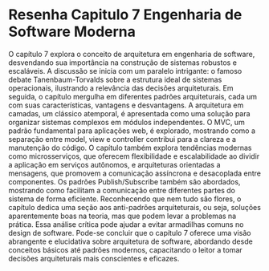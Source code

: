 # Resenha Capitulo 7 Engenharia de Software Moderna


O capítulo 7 explora o conceito de arquitetura em engenharia de software, desvendando sua importância na construção de sistemas robustos e escaláveis. A discussão se inicia com um paralelo intrigante: o famoso debate Tanenbaum-Torvalds sobre a estrutura ideal de sistemas operacionais, ilustrando a relevância das decisões arquiteturais.
Em seguida, o capítulo mergulha em diferentes padrões arquiteturais, cada um com suas características, vantagens e desvantagens. A arquitetura em camadas, um clássico atemporal, é apresentada como uma solução para organizar sistemas complexos em módulos independentes. O MVC, um padrão fundamental para aplicações web, é explorado, mostrando como a separação entre model, view e controller contribui para a clareza e a manutenção do código.
O capítulo também explora tendências modernas como microsserviços, que oferecem flexibilidade e escalabilidade ao dividir a aplicação em serviços autônomos, e arquiteturas orientadas a mensagens, que promovem a comunicação assíncrona e desacoplada entre componentes. Os padrões Publish/Subscribe também são abordados, mostrando como facilitam a comunicação entre diferentes partes do sistema de forma eficiente.
Reconhecendo que nem tudo são flores, o capítulo dedica uma seção aos anti-padrões arquiteturais, ou seja, soluções aparentemente boas na teoria, mas que podem levar a problemas na prática. Essa análise crítica pode ajudar a evitar armadilhas comuns no design de software.
Pode-se concluir que o capítulo 7 oferece uma visão abrangente e elucidativa sobre arquitetura de software, abordando desde conceitos básicos até padrões modernos, capacitando o leitor a tomar decisões arquiteturais mais conscientes e eficazes.